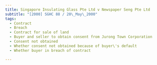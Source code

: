 ```yaml
---
title: Singapore Insulating Glass Pte Ltd v Newspaper Seng Pte Ltd
subtitle: "[2000] SGHC 88 / 20\_May\_2000"
tags:
  - Contract
  - Breach
  - Contract for sale of land
  - Buyer and seller to obtain consent from Jurong Town Corporation
  - Consent not obtained
  - Whether consent not obtained because of buyer\'s default
  - Whether buyer in breach of contract

---
```


